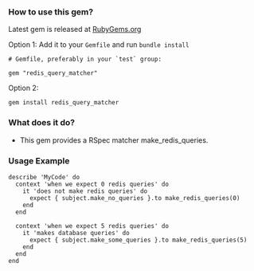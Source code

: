 ### How to use this gem?
Latest gem is released at [RubyGems.org](https://rubygems.org/gems/redis_query_matcher)

Option 1: Add it to your `Gemfile` and run `bundle install`
```
# Gemfile, preferably in your `test` group:

gem "redis_query_matcher"

```

Option 2:
```
gem install redis_query_matcher
```

### What does it do?
- This gem provides a RSpec matcher make_redis_queries.

### Usage Example

```
describe 'MyCode' do
  context 'when we expect 0 redis queries' do
    it 'does not make redis queries' do
      expect { subject.make_no_queries }.to make_redis_queries(0)
    end
  end

  context 'when we expect 5 redis queries' do
    it 'makes database queries' do
      expect { subject.make_some_queries }.to make_redis_queries(5)
    end
  end
end
```
